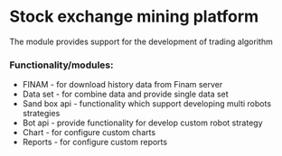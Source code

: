Stock exchange mining platform
================

The module provides support for the development of trading algorithm

### Functionality/modules:

* FINAM - for download history data from Finam server
* Data set - for combine data and provide single data set 
* Sand box api - functionality which support developing multi robots strategies
* Bot api - provide functionality for develop custom robot strategy
* Chart - for configure custom charts
* Reports - for configure custom reports